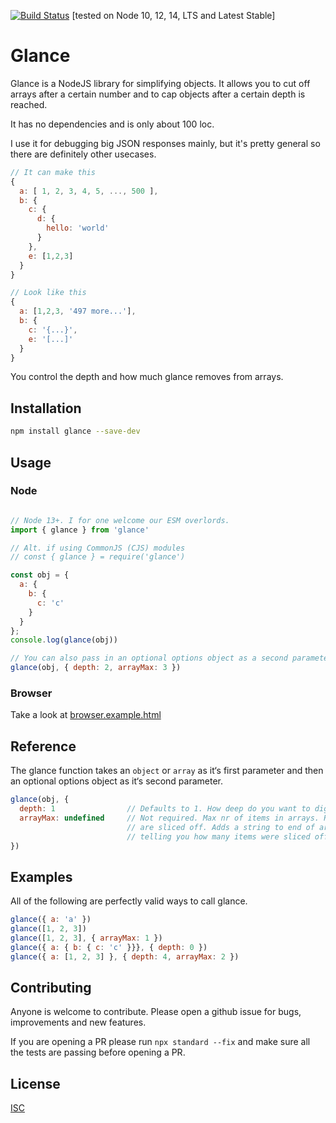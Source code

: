 [![Build Status](https://travis-ci.com/chrisdl/glancejs.svg?branch=master)](https://travis-ci.com/chrisdl/glancejs) [tested on Node 10, 12, 14, LTS and Latest Stable]

# Glance

Glance is a NodeJS library for simplifying objects. It allows you to cut off arrays after a certain number and to cap objects after a certain depth is reached.

It has no dependencies and is only about 100 loc.

I use it for debugging big JSON responses mainly, but it's pretty general so there are definitely other usecases.

```javascript
// It can make this
{
  a: [ 1, 2, 3, 4, 5, ..., 500 ],
  b: {
    c: {
      d: {
        hello: 'world'
      }
    },
    e: [1,2,3]
  }
}

// Look like this
{
  a: [1,2,3, '497 more...'],
  b: {
    c: '{...}',
    e: '[...]'
  }
}
```

You control the depth and how much glance removes from arrays.

## Installation

```bash
npm install glance --save-dev
```

## Usage

### Node

```javascript

// Node 13+. I for one welcome our ESM overlords.
import { glance } from 'glance'

// Alt. if using CommonJS (CJS) modules
// const { glance } = require('glance')

const obj = {
  a: {
    b: {
      c: 'c'
    }
  }
};
console.log(glance(obj))

// You can also pass in an optional options object as a second parameter.
glance(obj, { depth: 2, arrayMax: 3 })
```

### Browser

Take a look at [browser.example.html](https://github.com/chrisdl/glancejs/blob/master/browser.example.html)

## Reference

The glance function takes an `object` or `array` as it‘s first parameter and then an optional options object as it‘s second parameter.

```javascript
glance(obj, {
  depth: 1                // Defaults to 1. How deep do you want to dig?
  arrayMax: undefined     // Not required. Max nr of items in arrays. Rest
                          // are sliced off. Adds a string to end of array
                          // telling you how many items were sliced off.
})
```

## Examples

All of the following are perfectly valid ways to call glance.

```javascript
glance({ a: 'a' })
glance([1, 2, 3])
glance([1, 2, 3], { arrayMax: 1 })
glance({ a: { b: { c: 'c' }}}, { depth: 0 })
glance({ a: [1, 2, 3] }, { depth: 4, arrayMax: 2 })
```

## Contributing

Anyone is welcome to contribute. Please open a github issue for bugs, improvements and new features.

If you are opening a PR please run `npx standard --fix` and make sure all the tests are passing before opening a PR.

## License

[ISC](https://github.com/chrisdl/glancejs/blob/master/LICENSE.txt)
